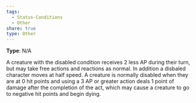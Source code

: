 ```yaml
---
tags:
  - Status-Conditions
  - Other
share: true
type: Other
---
```

**Type**: N/A

A creature with the disabled condition receives 2 less AP during their turn, but may take free actions and reactions as normal. In addition a disbaled character moves at half speed. A creature is normally disabled when they are at 0 hit points and using a 3 AP or greater action deals 1 point of damage after the completion of the act, which may cause a creature to go to negative hit points and begin dying.